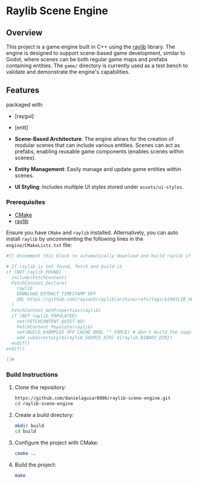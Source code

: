# Raylib Scene Engine

## Overview
This project is a game engine built in C++ using the [raylib](https://www.raylib.com/) library. The engine is designed to support scene-based game development, similar to Godot, where scenes can be both regular game maps and prefabs containing entities. The `game/` directory is currently used as a test bench to validate and demonstrate the engine's capabilities.

## Features
packaged with:
- [raygui]
- [entt]

- **Scene-Based Architecture**: The engine allows for the creation of modular scenes that can include various entities. Scenes can act as prefabs, enabling reusable game components (enables scenes within scenes).
- **Entity Management**: Easily manage and update game entities within scenes.
- **UI Styling**: Includes multiple UI styles stored under `assets/ui-styles`.

### Prerequisites
- [CMake](https://cmake.org/)
- [raylib](https://www.raylib.com/)

Ensure you have `CMake` and `raylib` installed.
Alternatively, you can auto install `raylib` by uncommenting the following lines in the `engine/CMakeLists.txt` file:
```cmake
#[[ Uncomment this block to automatically download and build raylib if it is not found

# If raylib is not found, fetch and build it
if (NOT raylib_FOUND)
  include(FetchContent)
  FetchContent_Declare(
    raylib
    DOWNLOAD_EXTRACT_TIMESTAMP OFF
    URL https://github.com/raysan5/raylib/archive/refs/tags/${RAYLIB_VERSION}.tar.gz
  )
  FetchContent_GetProperties(raylib)
  if (NOT raylib_POPULATED)
    set(FETCHCONTENT_QUIET NO)
    FetchContent_Populate(raylib)
    set(BUILD_EXAMPLES OFF CACHE BOOL "" FORCE) # don't build the supplied examples
    add_subdirectory(${raylib_SOURCE_DIR} ${raylib_BINARY_DIR})
  endif()
endif()

]]#
```

### Build Instructions

1. Clone the repository:
    ```sh
    https://github.com/danielaguiar0006/raylib-scene-engine.git
    cd raylib-scene-engine
    ```

2. Create a build directory:
    ```sh
    mkdir build
    cd build
    ```

3. Configure the project with CMake:
    ```sh
    cmake ..
    ```

4. Build the project:
    ```sh
    make
    ```

